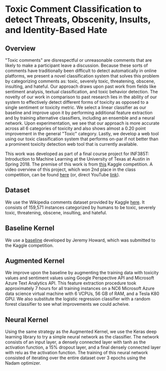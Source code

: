 # Toxic Comment Classification to detect Threats, Obscenity, Insults, and Identity-Based Hate

## Overview

"Toxic comments" are disrespectful or unreasonable comments that are likely to make a participant leave a discussion. Because these sorts of comments have traditionally been difficult to detect automatically in online platforms, we present a novel classification system that solves this problem by categorizing comments as: toxic, severely toxic, threatening, obscene, insulting, and hateful. Our approach draws upon past work from fields like sentiment analysis, textual classification, and toxic behavior detection. The novelty of our work in comparison to past research lies in the ability of our system to effectively detect different forms of toxicity as opposed to a single sentiment or toxicity metric. We select a linear classifier as our baseline and improve upon it by performing additional feature extraction and by training alternative classifiers, including an ensemble and a neural network. Upon experimentation, we see that our approach is more accurate across all 6 categories of toxicity and also shows almost a 0.20 point improvement in the general "Toxic" category. Lastly, we develop a web tool using our toxic classification system that performs on-par if not better than a prominent toxicity detection web tool that is currently available.

This work was developed as part of a final course project for INF385T: Introduction to Machine Learning at the University of Texas at Austin in Spring 2018. The premise of this work is from [this](https://www.kaggle.com/c/jigsaw-toxic-comment-classification-challenge) Kaggle competition. A video overview of this project, which won 2nd place in the class competition, can be found [here](https://www.ischool.utexas.edu/~dannag/Courses/IntroToMachineLearning/FinalProjects.html) (or, direct YouTube [link](https://www.youtube.com/watch?v=oTEZo-Tqocg)). 

## Dataset

We use the Wikipedia comments dataset provided by Kaggle [here](https://www.kaggle.com/c/jigsaw-toxic-comment-classification-challenge/data). It consists of 159,571 instances categorized by humans to be toxic, severely toxic, threatening, obscene, insulting, and hateful.

## Baseline Kernel

We use a [baseline](https://www.kaggle.com/jhoward/nb-svm-strong-linear-baseline) developed by Jeremy Howard, which was submitted to the Kaggle competition.

## Augmented Kernel

We improve upon the baseline by augmenting the training data with toxicity values and sentiment values using Google Perspective API and Microsoft Azure Text Analytics API. This feature extraction procedure took approximately 7 hours for all training instances on a NC6 Microsoft Azure data science virtual machine with 6 VCPUs, 56 GB of RAM, and a Tesla K80 GPU. We also substitute the logistic regression classifier with a random forest classifier to see what improvements we could acheive.

## Neural Kernel

Using the same strategy as the Augmented Kernel, we use the Keras deep learning library to try a simple neural network as the classifier. The network consists of an input layer, a densely connected layer with tanh as the activation function, a 15% dropout layer, and a final densely connected layer with relu as the activation function. The training of this neural network consisted of iterating over the entire dataset over 3 epochs using the Nadam optimizer.
